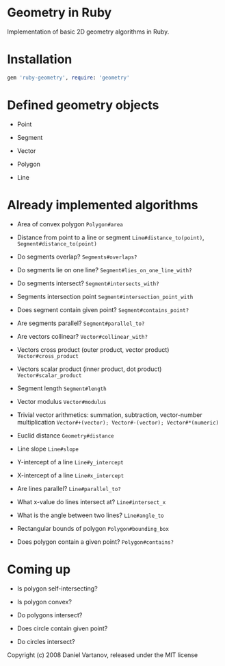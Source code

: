 Geometry in Ruby
================

Implementation of basic 2D geometry algorithms in Ruby.


Installation
============
```ruby
gem 'ruby-geometry', require: 'geometry'
```


Defined geometry objects
========================

  * Point

  * Segment

  * Vector

  * Polygon

  * Line


Already implemented algorithms
==============================

  * Area of convex polygon `Polygon#area`

  * Distance from point to a line or segment `Line#distance_to(point)`, `Segment#distance_to(point)`

  * Do segments overlap? `Segments#overlaps?`

  * Do segments lie on one line? `Segment#lies_on_one_line_with?`

  * Do segments intersect? `Segment#intersects_with?`

  * Segments intersection point `Segment#intersection_point_with`

  * Does segment contain given point?  `Segment#contains_point?`

  * Are segments parallel? `Segment#parallel_to?`

  * Are vectors collinear? `Vector#collinear_with?`

  * Vectors cross product (outer product, vector product) `Vector#cross_product`

  * Vectors scalar product (inner product, dot product) `Vector#scalar_product`

  * Segment length `Segment#length`

  * Vector modulus `Vector#modulus`

  * Trivial vector arithmetics: summation, subtraction, vector-number multiplication `Vector#+(vector); Vector#-(vector); Vector#*(numeric)`

  * Euclid distance `Geometry#distance`

  * Line slope `Line#slope`

  * Y-intercept of a line `Line#y_intercept`

  * X-intercept of a line `Line#x_intercept`

  * Are lines parallel? `Line#parallel_to?`

  * What x-value do lines intersect at? `Line#intersect_x`

  * What is the angle between two lines? `Line#angle_to`

  * Rectangular bounds of polygon `Polygon#bounding_box`

  * Does polygon contain a given point? `Polygon#contains?`


Coming up
=========

  * Is polygon self-intersecting?

  * Is polygon convex?

  * Do polygons intersect?

  * Does circle contain given point?

  * Do circles intersect?


Copyright (c) 2008 Daniel Vartanov, released under the MIT license
